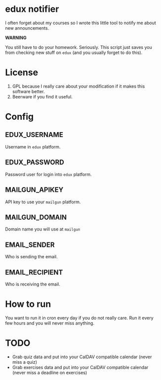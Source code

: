 edux notifier
===

I often forget about my courses so I wrote this little tool to notify me about new announcements.

**WARNING**

You still have to do your homework. Seriously. This script just saves you from checking new stuff on `edux` (and you usually forget to do this).

# License

1. GPL because I really care about your modification if it makes this software better.
2. Beerware if you find it useful.

# Config

## EDUX_USERNAME

Username in `edux` platform.

## EDUX_PASSWORD

Password user for login into `edux` platform.

## MAILGUN_APIKEY

API key to use your `mailgun` platform.

## MAILGUN_DOMAIN

Domain name you will use at `mailgun` 

## EMAIL_SENDER

Who is sending the email.

## EMAIL_RECIPIENT

Who is receiving the email.

# How to run

You want to run it in cron every day if you do not really care. Run it every few hours and you will never miss anything.

# TODO

- Grab quiz data and put into your CalDAV compatible calendar (never miss a quiz)
- Grab exercises data and put into your CalDAV compatible calendar (never miss a deadline on exercises)
